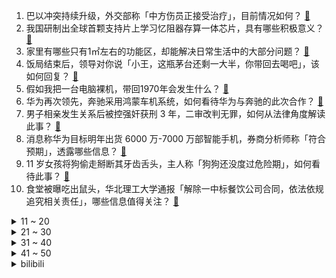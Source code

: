 1. 巴以冲突持续升级，外交部称「中方伤员正接受治疗」，目前情况如何？ [:link:](https://www.zhihu.com/question/625464554)
2. 我国研制出全球首颗支持片上学习忆阻器存算一体芯片，具有哪些积极意义？ [:link:](https://www.zhihu.com/question/625451082)
3. 家里有哪些只有1㎡左右的功能区，却能解决日常生活中的大部分问题？ [:link:](https://www.zhihu.com/question/617829357)
4. 饭局结束后，领导对你说「小王，这瓶茅台还剩一大半，你带回去喝吧」，该如何回复？ [:link:](https://www.zhihu.com/question/622617181)
5. 假如我把一台电脑裸机，带回1970年会发生什么？ [:link:](https://www.zhihu.com/question/622683809)
6. 华为再次领先，奔驰采用鸿蒙车机系统，如何看待华为与奔驰的此次合作？ [:link:](https://www.zhihu.com/question/625470953)
7. 男子相亲发生关系后被控强奸获刑 3 年，二审改判无罪，如何从法律角度解读此事？ [:link:](https://www.zhihu.com/question/625461939)
8. 消息称华为目标明年出货 6000 万-7000 万部智能手机，券商分析师称「符合预期」，透露哪些信息？ [:link:](https://www.zhihu.com/question/625513106)
9. 11 岁女孩将狗偷走掰断其牙齿舌头，主人称「狗狗还没度过危险期」，如何看待此事？ [:link:](https://www.zhihu.com/question/625288653)
10. 食堂被曝吃出鼠头，华北理工大学通报「解除一中标餐饮公司合同，依法依规追究相关责任」，哪些信息值得关注？ [:link:](https://www.zhihu.com/question/625538137)
<details>
<summary>11 ~ 20</summary>

11. 沙特王储表示支持巴勒斯坦人民，令拜登政府「感到意外」，本次冲突是否会阻碍美方推动沙以关系正常化进程？ [:link:](https://www.zhihu.com/question/625431858)
12. 律师称「钟庚赐被开除党籍不等同于司法程序结束」，哪些信息值得关注？其孙女会被追究法律责任吗？ [:link:](https://www.zhihu.com/question/625469893)
13. 永辉超市拟在门店内增设「正品折扣店」，网红商品打折卖能否吸引客流？商业角度如何看待此举？ [:link:](https://www.zhihu.com/question/625461352)
14. 如何评价老两口退休工资1万2被女儿送养老院？女儿拿着一套房和父母的工资却不尽赡养义务？ [:link:](https://www.zhihu.com/question/625378054)
15. 什么车最适合长途自驾游，为什么？ [:link:](https://www.zhihu.com/question/509797303)
16. 如何在有限的画面中表达出无限的空间感？ [:link:](https://www.zhihu.com/question/24876119)
17. 太湖究竟是不是陨石坑？ [:link:](https://www.zhihu.com/question/380666293)
18. 日媒称日本人均 GDP 在 G7 几乎垫底，正处于脱离发达国家行列边缘，如何看待这一说法？ [:link:](https://www.zhihu.com/question/625421905)
19. 为什么贝吉塔坚持叫孙悟空卡卡罗特？ [:link:](https://www.zhihu.com/question/386869225)
20. 男生的皮肤状态真的对颜值影响很大吗？ [:link:](https://www.zhihu.com/question/623976673)
</details>
<details>
<summary>21 ~ 30</summary>

21. 还有哪些地貌景观中国没有？ [:link:](https://www.zhihu.com/question/58555806)
22. 央视主持人李思思离职，回应网友称「开启新的挑战」，哪些信息值得关注？ [:link:](https://www.zhihu.com/question/625284223)
23. 体制内到了 35 岁是否也有瓶颈？体制内发展不及预期是否会选择裸辞？ [:link:](https://www.zhihu.com/question/625465463)
24. 本人是一名高中英语老师，怎么能够提高学生的英语成绩呢？ [:link:](https://www.zhihu.com/question/290907397)
25. 没学历的年轻人,学点什么有前途? [:link:](https://www.zhihu.com/question/278704470)
26. 我们距离通用人工智能还有多远？当它诞生后，会给社会发展带来哪些变革？ [:link:](https://www.zhihu.com/question/625115987)
27. 为什么现在越来越多的车取消实体按键？ [:link:](https://www.zhihu.com/question/56274858)
28. 多家房企在美申请破产保护，专家称「对国内保交楼影响有限」，为何国内房企要选择在美国申请？如何解读？ [:link:](https://www.zhihu.com/question/625305584)
29. 傅里叶变换的物理意义是什么？为什么需要进行傅里叶变换？ [:link:](https://www.zhihu.com/question/61399316)
30. 身为老师/家长，你有哪些和小学生相处的高血压瞬间？是如何应对的？ [:link:](https://www.zhihu.com/question/623106159)
</details>
<details>
<summary>31 ~ 40</summary>

31. 零经验的人都是怎么转行的，有什么经验值得分享？ [:link:](https://www.zhihu.com/question/622550094)
32. 你最喜欢的诗句，很治愈的，有哪些？ [:link:](https://www.zhihu.com/question/625475357)
33. 如何看待海豹 DM-i 以年轻化姿态进军中型车市场这一举措? [:link:](https://www.zhihu.com/question/625430437)
34. 美的23年二季度创下营收新高，以空调为代表的7个品类位列第一。 美的产业跃升之路有什么值得学习的地方？ [:link:](https://www.zhihu.com/question/625300290)
35. 集团派来了一个年轻的，没有什么经验的小姑娘做总经理，我这个二把手应该如何面对接下来的工作？ [:link:](https://www.zhihu.com/question/625266034)
36. 男足友谊赛中国男足 2:0 击败越南，如何评价本场比赛？ [:link:](https://www.zhihu.com/question/625504729)
37. 威马汽车正式申请破产审查，其发展面临哪些困境？如何从商业角度看待此举？ [:link:](https://www.zhihu.com/question/625469149)
38. 海底捞开校园店，火锅套餐 50 元左右，负责人称公司要求不亏就行，为培养大学生消费习惯，如何看待此举？ [:link:](https://www.zhihu.com/question/625302672)
39. 偷偷知道了女生喜欢的歌，怎么围绕这个聊出好感? [:link:](https://www.zhihu.com/question/624721419)
40. 口才不好的人，该如何提升面试中的表达能力？ [:link:](https://www.zhihu.com/question/622556004)
</details>
<details>
<summary>41 ~ 50</summary>

41. 比利时球星阿扎尔宣布退役，如何评价他的职业生涯？ [:link:](https://www.zhihu.com/question/625469097)
42. 我该如何入门Python机器学习? [:link:](https://www.zhihu.com/question/312572090)
43. 为什么有的人在社交中没有边界感？ [:link:](https://www.zhihu.com/question/557150639)
44. 如果你家猫咪手握 100 块巨款，它会如何花这笔钱？ [:link:](https://www.zhihu.com/question/624989138)
45. 电影电视剧中那些经典的台词，你还记得吗？ [:link:](https://www.zhihu.com/question/617711879)
46. 如果把项羽和关羽放在一起单挑，谁会赢？ [:link:](https://www.zhihu.com/question/624617666)
47. 简历要凝练在一张 A4 纸上是不是伪命题，3-5 年工作经验写多长合适？ [:link:](https://www.zhihu.com/question/622554004)
48. 养宠人真的闻不到自己身上的「宠味」吗？如何去除「宠味」？ [:link:](https://www.zhihu.com/question/622932731)
49. 分析称「手机市场已迎来弱复苏」，折叠屏、高端机需求旺盛，你怎样才会考虑换手机？新手机最看重什么？ [:link:](https://www.zhihu.com/question/625269081)
50. 《前任 4》里的柳柳这么优秀，为什么和孟云不能善终？ [:link:](https://www.zhihu.com/question/624779131)
</details><details>
<summary>bilibili</summary>

</details>